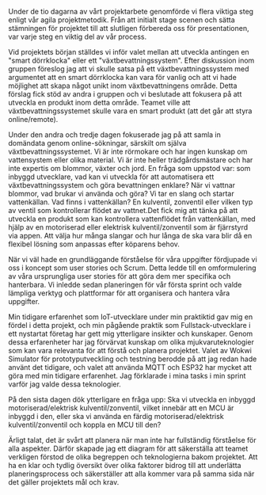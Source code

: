 Under de tio dagarna av vårt projektarbete genomförde vi flera viktiga steg enligt vår agila projektmetodik. Från att initialt stage scenen och sätta stämningen för projektet till att slutligen förbereda oss för presentationen, var varje steg en viktig del av vår process.

Vid projektets början ställdes vi inför valet mellan att utveckla antingen en "smart dörrklocka" eller ett "växtbevattningssystem". Efter diskussion inom gruppen föreslog jag att vi skulle satsa på ett växtbevattningssystem med argumentet att en smart dörrklocka kan vara för vanlig och att vi hade möjlighet att skapa något unikt inom växtbevattningens område. Detta förslag fick stöd av andra i gruppen och vi beslutade att fokusera på att utveckla en produkt inom detta område. Teamet ville att växtbevattningssystemet skulle vara en smart produkt (att det går att styra online/remote). 

Under den andra och tredje dagen fokuserade jag på att samla in domändata genom online-sökningar, särskilt om själva växtbevattningssystemet. Vi är inte rörmokare och har ingen kunskap om vattensystem eller olika material. Vi är inte heller trädgårdsmästare och har inte expertis om blommor, växter och jord. En fråga som uppstod var: som inbyggd utvecklare, vad kan vi utveckla för att automatisera ett växtbevattningssystem och göra bevattningen enklare? När vi vattnar blommor, vad brukar vi använda och göra? Vi tar en slang och startar vattenkällan. Vad finns i vattenkällan? En kulventil, zonventil eller vilken typ av ventil som kontrollerar flödet av vattnet.Det fick mig att tänka på att utveckla en produkt som kan kontrollera vattenflödet från vattenkällan, med hjälp av en motoriserad eller elektrisk kulventil/zonventil som är fjärrstyrd via appen. Att välja hur många slangar och hur långa de ska vara blir då en flexibel lösning som anpassas efter köparens behov.

När vi väl hade en grundläggande förståelse för våra uppgifter fördjupade vi oss i koncept som user stories och Scrum. Detta ledde till en omformulering av våra ursprungliga user stories för att göra dem mer specifika och hanterbara. Vi inledde sedan planeringen för vår första sprint och valde lämpliga verktyg och plattformar för att organisera och hantera våra uppgifter. 

Min tidigare erfarenhet som IoT-utvecklare under min praktiktid gav mig en fördel i detta projekt, och min pågående praktik som Fullstack-utvecklare i ett nystartat företag har gett mig ytterligare insikter och kunskaper. Genom dessa erfarenheter har jag förvärvat kunskap om olika mjukvaruteknologier som kan vara relevanta för att förstå och planera projektet. Valet av Wokwi Simulator för prototyputveckling och testning berodde på att jag redan hade använt det tidigare, och valet att använda MQTT och ESP32 har mycket att göra med min tidigare erfarenhet. Jag förklarade i mina tasks i min sprint varför jag valde dessa teknologier.

På den sista dagen dök ytterligare en fråga upp: Ska vi utveckla en inbyggd motoriserad/elektrisk kulventil/zonventil, vilket innebär att en MCU är inbyggd i den, eller ska vi använda en färdig motoriserad/elektrisk kulventil/zonventil och koppla en MCU till den?

Ärligt talat, det är svårt att planera när man inte har fullständig förståelse för alla aspekter. Därför skapade jag ett diagram för att säkerställa att teamet verkligen förstod de olika begreppen och teknologierna bakom projektet. Att ha en klar och tydlig översikt över olika faktorer bidrog till att underlätta planeringsprocess och säkerställer att alla kommer vara på samma sida när det gäller projektets mål och krav.




